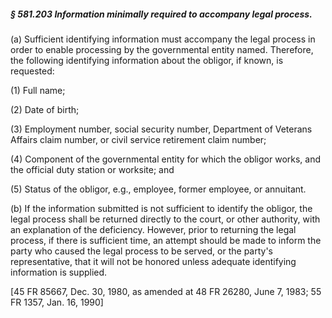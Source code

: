 ##### § 581.203 Information minimally required to accompany legal process. #####

(a) Sufficient identifying information must accompany the legal process in order to enable processing by the governmental entity named. Therefore, the following identifying information about the obligor, if known, is requested:

(1) Full name;

(2) Date of birth;

(3) Employment number, social security number, Department of Veterans Affairs claim number, or civil service retirement claim number;

(4) Component of the governmental entity for which the obligor works, and the official duty station or worksite; and

(5) Status of the obligor, e.g., employee, former employee, or annuitant.

(b) If the information submitted is not sufficient to identify the obligor, the legal process shall be returned directly to the court, or other authority, with an explanation of the deficiency. However, prior to returning the legal process, if there is sufficient time, an attempt should be made to inform the party who caused the legal process to be served, or the party's representative, that it will not be honored unless adequate identifying information is supplied.

[45 FR 85667, Dec. 30, 1980, as amended at 48 FR 26280, June 7, 1983; 55 FR 1357, Jan. 16, 1990]